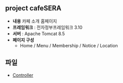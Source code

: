 ## project **cafeSERA**

+ **내용** 카페 소개 홈페이지
+ **프레임워크** : 전자정부프레임워크 3.10
+ **서버** : Apache Tomcat 8.5
+ **페이지 구성** 
   - Home / Menu / Membership / Notice / Location


## 파일
+ [Controller](./SeraController.java)
   
